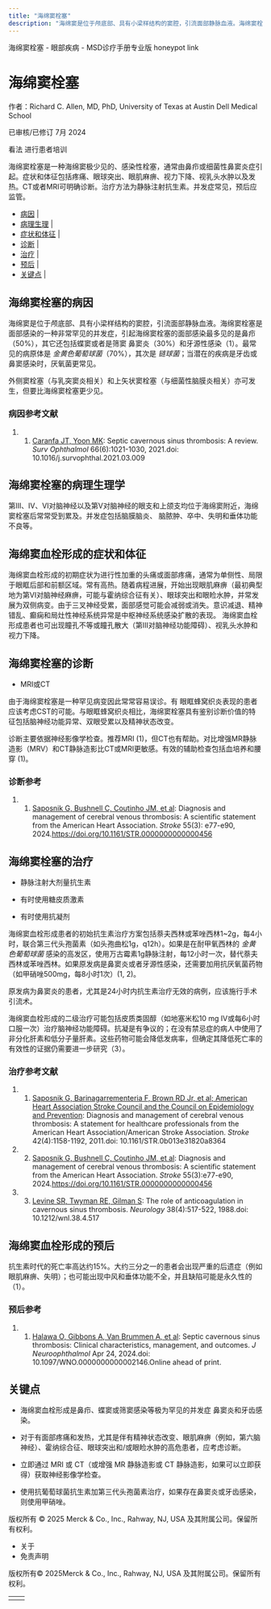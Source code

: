 ```yaml
---
title: "海绵窦栓塞"
description: "海绵窦是位于颅底部、具有小梁样结构的窦腔，引流面部静脉血液。海绵窦栓塞是面部感染的一种非常罕见的并发症，引起海绵窦栓塞的面部感染最多见的是鼻疖（50%），其它还包括蝶窦或者是筛窦 鼻窦炎（30%）和牙源性感染（1）。最常见的病原体是 _金黄色葡萄球菌_（70%），其次是 _链球菌_；当潜在的疾病是牙齿或鼻窦感染时，厌氧菌更常见。"
---
```


﻿海绵窦栓塞 \- 眼部疾病 \- MSD诊疗手册专业版 honeypot link

# 海绵窦栓塞

作者：Richard C. Allen, MD, PhD, University of Texas at Austin Dell Medical School

已审核/已修订 7月 2024

看法 进行患者培训

海绵窦栓塞是一种海绵窦极少见的、感染性栓塞，通常由鼻疖或细菌性鼻窦炎症引起。症状和体征包括疼痛、眼球突出、眼肌麻痹、视力下降、视乳头水肿以及发热。CT或者MRI可明确诊断。治疗方法为静脉注射抗生素。并发症常见，预后应监管。

- [病因](#病因_v957969_zh) \|
- [病理生理](#病理生理_v957975_zh) \|
- [症状和体征](#症状和体征_v957978_zh) \|
- [诊断](#诊断_v957981_zh) \|
- [治疗](#治疗_v957992_zh) \|
- [预后](#预后_v957989_zh) \|
- [关键点](#关键点_v92045467_zh) \|

## 海绵窦栓塞的病因

海绵窦是位于颅底部、具有小梁样结构的窦腔，引流面部静脉血液。海绵窦栓塞是面部感染的一种非常罕见的并发症，引起海绵窦栓塞的面部感染最多见的是鼻疖（50%），其它还包括蝶窦或者是筛窦 鼻窦炎（30%）和牙源性感染（1）。最常见的病原体是 _金黄色葡萄球菌_（70%），其次是 _链球菌_；当潜在的疾病是牙齿或鼻窦感染时，厌氧菌更常见。

外侧窦栓塞（与乳突窦炎相关）和上矢状窦栓塞（与细菌性脑膜炎相关）亦可发生，但要比海绵窦栓塞更少见。

### 病因参考文献

1. 1. [Caranfa JT, Yoon MK](https://pubmed.ncbi.nlm.nih.gov/33831391/): Septic cavernous sinus thrombosis: A review. _Surv Ophthalmol_ 66(6):1021-1030, 2021.doi: 10.1016/j.survophthal.2021.03.009


## 海绵窦栓塞的病理生理学

第Ⅲ、Ⅳ、Ⅵ对脑神经以及第Ⅴ对脑神经的眼支和上颌支均位于海绵窦附近，海绵窦栓塞后常常受到累及。并发症包括脑膜脑炎、 脑脓肿、卒中、失明和垂体功能不良等。

## 海绵窦血栓形成的症状和体征

海绵窦血栓形成的初期症状为进行性加重的头痛或面部疼痛，通常为单侧性、局限于眼眶后部和前额区域。常有高热。随着病程进展，开始出现眼肌麻痹（最初典型地为第Ⅵ对脑神经麻痹，可能与霍纳综合征有关）、眼球突出和眼睑水肿，并常发展为双侧病变。由于三叉神经受累，面部感觉可能会减弱或消失。意识减退、精神错乱、癫痫和局灶性神经系统异常是中枢神经系统感染扩散的表现。 海绵窦血栓形成患者也可出现瞳孔不等或瞳孔散大（第Ⅲ对脑神经功能障碍）、视乳头水肿和视力下降。

## 海绵窦栓塞的诊断

- MRI或CT


由于海绵窦栓塞是一种罕见病变因此常常容易误诊。有 眼眶蜂窝织炎表现的患者应该考虑CST的可能。与眼眶蜂窝织炎相比，海绵窦栓塞具有鉴别诊断价值的特征包括脑神经功能异常、双眼受累以及精神状态改变。

诊断主要依据神经影像学检查。推荐MRI (1)，但CT也有帮助。对比增强MR静脉造影（MRV）和CT静脉造影比CT或MRI更敏感。有效的辅助检查包括血培养和腰穿 (1)。

### 诊断参考

1. 1. [Saposnik G, Bushnell C, Coutinho JM, et al](https://www.ahajournals.org/doi/10.1161/STR.0000000000000456): Diagnosis and management of cerebral venous thrombosis: A scientific statement from the American Heart Association. _Stroke_ 55(3): e77-e90, 2024.https://doi.org/10.1161/STR.0000000000000456


## 海绵窦栓塞的治疗

- 静脉注射大剂量抗生素

- 有时使用糖皮质激素

- 有时使用抗凝剂


海绵窦血栓形成患者的初始抗生素治疗方案包括萘夫西林或苯唑西林1~2g，每4小时，联合第三代头孢菌素（如头孢曲松1g，q12h）。如果是在耐甲氧西林的 _金黄色葡萄球菌_ 感染的高发区，使用万古霉素1g静脉注射，每12小时一次，替代萘夫西林或苯唑西林。如果原发病是鼻窦炎或者牙源性感染，还需要加用抗厌氧菌药物（如甲硝唑500mg，每8小时1次）(1, 2)。

原发病为鼻窦炎的患者，尤其是24小时内抗生素治疗无效的病例，应该施行手术引流术。

海绵窦血栓形成的二级治疗可能包括皮质类固醇（如地塞米松10 mg IV或每6小时口服一次）治疗脑神经功能障碍。抗凝是有争议的；在没有禁忌症的病人中使用了非分化肝素和低分子量肝素。这些药物可能会降低发病率，但确定其降低死亡率的有效性的证据仍需要进一步研究（3）。

### 治疗参考文献

1. 1. [Saposnik G, Barinagarrementeria F, Brown RD Jr, et al; American Heart Association Stroke Council and the Council on Epidemiology and Prevention](https://pubmed.ncbi.nlm.nih.gov/21293023/): Diagnosis and management of cerebral venous thrombosis: A statement for healthcare professionals from the American Heart Association/American Stroke Association. _Stroke_ 42(4):1158-1192, 2011.doi: 10.1161/STR.0b013e31820a8364

2. 2. [Saposnik G, Bushnell C, Coutinho JM, et al](https://www.ahajournals.org/doi/10.1161/STR.0000000000000456): Diagnosis and management of cerebral venous thrombosis: A scientific statement from the American Heart Association. _Stroke_ 55(3):e77-e90, 2024.https://doi.org/10.1161/STR.0000000000000456

3. 3. [Levine SR, Twyman RE, Gilman S](https://pubmed.ncbi.nlm.nih.gov/3281056/): The role of anticoagulation in cavernous sinus thrombosis. _Neurology_ 38(4):517-522, 1988.doi: 10.1212/wnl.38.4.517


## 海绵窦血栓形成的预后

抗生素时代的死亡率高达约15%。大约三分之一的患者会出现严重的后遗症（例如眼肌麻痹、失明）；也可能出现中风和垂体功能不全，并且缺陷可能是永久性的（1）。

### 预后参考

1. 1. [Halawa O, Gibbons A, Van Brummen A, et al](https://pubmed.ncbi.nlm.nih.gov/38654412/): Septic cavernous sinus thrombosis: Clinical characteristics, management, and outcomes. _J Neuroophthalmol_ Apr 24, 2024.doi: 10.1097/WNO.0000000000002146.Online ahead of print.


## 关键点

- 海绵窦血栓形成是鼻疖、蝶窦或筛窦感染等极为罕见的并发症 鼻窦炎和牙齿感染。

- 对于有面部疼痛和发热，尤其是伴有精神状态改变、眼肌麻痹（例如，第六脑神经）、霍纳综合征、眼球突出和/或眼睑水肿的高危患者，应考虑诊断。

- 立即通过 MRI 或 CT（或增强 MR 静脉造影或 CT 静脉造影，如果可以立即获得）获取神经影像学检查。

- 使用抗葡萄球菌抗生素加第三代头孢菌素治疗，如果存在鼻窦炎或牙齿感染，则使用甲硝唑。




版权所有 © 2025
Merck & Co., Inc., Rahway, NJ, USA 及其附属公司。保留所有权利。

- 关于
- 免责声明

版权所有© 2025Merck & Co., Inc., Rahway, NJ, USA 及其附属公司。保留所有权利。

|     |     |
| --- | --- |
|  |  |